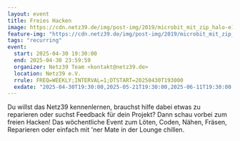 ```yaml
---
layout: event
title: Freies Hacken
image: https://cdn.netz39.de/img/post-img/2019/microbit_mit_zip_halo-e1554138460970.jpeg
feature-img: "https://cdn.netz39.de/img/post-img/2019/microbit_mit_zip_halo-e1554138460970.jpeg"
tags: "recurring"
event:
  start: 2025-04-30 19:30:00
  end: 2025-04-30 23:59:59
  organizer: Netz39 Team <kontakt@netz39.de>
  location: Netz39 e.V.
  rrule: FREQ=WEEKLY;INTERVAL=1;DTSTART=20250430T193000
  exdate: "2025-04-30T19:30:00,2025-05-21T19:30:00,2025-06-11T19:30:00,2025-07-02T19:30:00,2025-07-23T19:30:00,2025-08-13T19:30:00,2025-09-03T19:30:00,2025-09-24T19:30:00,2025-10-15T19:30:00,2025-11-05T19:30:00,2025-11-26T19:30:00,2025-12-17T19:30:00"
---
```


Du willst das Netz39 kennenlernen, brauchst hilfe dabei etwas zu reparieren oder suchst Feedback für dein Projekt? Dann schau vorbei zum freien Hacken! Das wöchentliche Event zum Löten, Coden, Nähen, Fräsen, Reparieren oder einfach mit 'ner Mate in der Lounge chillen.

